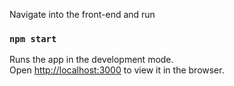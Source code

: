 Navigate into the front-end and run
### `npm start`

Runs the app in the development mode.\
Open [http://localhost:3000](http://localhost:3000) to view it in the browser.
